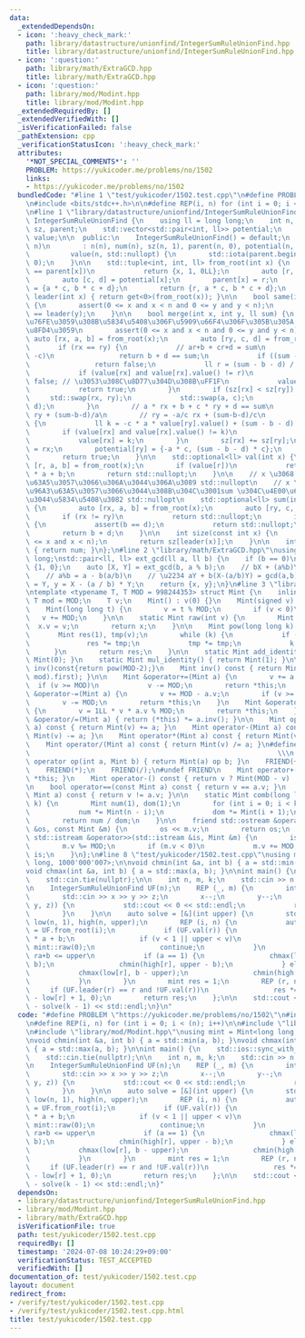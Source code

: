 ```yaml
---
data:
  _extendedDependsOn:
  - icon: ':heavy_check_mark:'
    path: library/datastructure/unionfind/IntegerSumRuleUnionFind.hpp
    title: library/datastructure/unionfind/IntegerSumRuleUnionFind.hpp
  - icon: ':question:'
    path: library/math/ExtraGCD.hpp
    title: library/math/ExtraGCD.hpp
  - icon: ':question:'
    path: library/mod/Modint.hpp
    title: library/mod/Modint.hpp
  _extendedRequiredBy: []
  _extendedVerifiedWith: []
  _isVerificationFailed: false
  _pathExtension: cpp
  _verificationStatusIcon: ':heavy_check_mark:'
  attributes:
    '*NOT_SPECIAL_COMMENTS*': ''
    PROBLEM: https://yukicoder.me/problems/no/1502
    links:
    - https://yukicoder.me/problems/no/1502
  bundledCode: "#line 1 \"test/yukicoder/1502.test.cpp\"\n#define PROBLEM \"https://yukicoder.me/problems/no/1502\"\
    \n#include <bits/stdc++.h>\n\n#define REP(i, n) for (int i = 0; i < (n); i++)\n\
    \n#line 1 \"library/datastructure/unionfind/IntegerSumRuleUnionFind.hpp\"\nclass\
    \ IntegerSumRuleUnionFind {\n    using ll = long long;\n    int n, num;\n    std::vector<int>\
    \ sz, parent;\n    std::vector<std::pair<int, ll>> potential;\n    std::vector<std::optional<ll>>\
    \ value;\n\n  public:\n    IntegerSumRuleUnionFind() = default;\n    IntegerSumRuleUnionFind(int\
    \ n)\n        : n(n), num(n), sz(n, 1), parent(n, 0), potential(n, {1, 0}),\n\
    \          value(n, std::nullopt) {\n        std::iota(parent.begin(), parent.end(),\
    \ 0);\n    }\n\n    std::tuple<int, int, ll> from_root(int x) {\n        if (x\
    \ == parent[x])\n            return {x, 1, 0LL};\n        auto [r, a, b] = from_root(parent[x]);\n\
    \        auto [c, d] = potential[x];\n        parent[x] = r;\n        potential[x]\
    \ = {a * c, b * c + d};\n        return {r, a * c, b * c + d};\n    }\n\n    int\
    \ leader(int x) { return get<0>(from_root(x)); }\n\n    bool same(int x, int y)\
    \ {\n        assert(0 <= x and x < n and 0 <= y and y < n);\n        return leader(x)\
    \ == leader(y);\n    }\n\n    bool merge(int x, int y, ll sum) {\n        // \u77DB\
    \u76FE\u3059\u308B\u5834\u5408\u306F\u5909\u66F4\u306F\u305B\u305A false \u3092\
    \u8FD4\u3059\n        assert(0 <= x and x < n and 0 <= y and y < n);\n       \
    \ auto [rx, a, b] = from_root(x);\n        auto [ry, c, d] = from_root(y);\n \
    \       if (rx == ry) {\n            // ar+b + cr+d = sum\n            if (a ==\
    \ -c)\n                return b + d == sum;\n            if ((sum - b - d) & 1)\n\
    \                return false;\n            ll r = (sum - b - d) / (a + c);\n\
    \            if (value[rx] and value[rx].value() != r)\n                return\
    \ false; // \u3053\u308C\u8D77\u304D\u308B\uFF1F\n            value[rx] = r;\n\
    \            return true;\n        }\n        if (sz[rx] < sz[ry]) {\n       \
    \     std::swap(rx, ry);\n            std::swap(a, c);\n            std::swap(b,\
    \ d);\n        }\n        // a * rx + b + c * ry + d == sum\n        // rx = -c/a\
    \ ry + (sum-b-d)/a\n        // ry = -a/c rx + (sum-b-d)/c\n        if (value[ry])\
    \ {\n            ll k = -c * a * value[ry].value() + (sum - b - d) * a;\n    \
    \        if (value[rx] and value[rx].value() != k)\n                return false;\n\
    \            value[rx] = k;\n        }\n        sz[rx] += sz[ry];\n        parent[ry]\
    \ = rx;\n        potential[ry] = {-a * c, (sum - b - d) * c};\n        num--;\n\
    \        return true;\n    }\n\n    std::optional<ll> val(int x) {\n        auto\
    \ [r, a, b] = from_root(x);\n        if (value[r])\n            return value[r].value()\
    \ * a + b;\n        return std::nullopt;\n    }\n\n    // x \u3068 y \u304C\u96A3\
    \u63A5\u3057\u3066\u306A\u3044\u306A\u3089 std::nullopt\n    // x \u3068 y \u304C\
    \u96A3\u63A5\u3057\u3066\u3044\u308B\u304C\u3001sum \u304C\u4E00\u610F\u3067\u306A\
    \u3044\u5834\u5408\u3082 std::nullopt\n    std::optional<ll> sum(int x, int y)\
    \ {\n        auto [rx, a, b] = from_root(x);\n        auto [ry, c, d] = from_root(y);\n\
    \        if (rx != ry)\n            return std::nullopt;\n        if (a == c)\
    \ {\n            assert(b == d);\n            return std::nullopt;\n        }\n\
    \        return b + d;\n    }\n\n    int size(const int x) {\n        assert(0\
    \ <= x and x < n);\n        return sz[leader(x)];\n    }\n\n    int count() const\
    \ { return num; }\n};\n#line 2 \"library/math/ExtraGCD.hpp\"\nusing ll = long\
    \ long;\nstd::pair<ll, ll> ext_gcd(ll a, ll b) {\n    if (b == 0)\n        return\
    \ {1, 0};\n    auto [X, Y] = ext_gcd(b, a % b);\n    // bX + (a%b)Y = gcd(a,b)\n\
    \    // a%b = a - b(a/b)\n    // \u2234 aY + b(X-(a/b)Y) = gcd(a,b)\n    ll x\
    \ = Y, y = X - (a / b) * Y;\n    return {x, y};\n}\n#line 3 \"library/mod/Modint.hpp\"\
    \ntemplate <typename T, T MOD = 998244353> struct Mint {\n    inline static constexpr\
    \ T mod = MOD;\n    T v;\n    Mint() : v(0) {}\n    Mint(signed v) : v(v) {}\n\
    \    Mint(long long t) {\n        v = t % MOD;\n        if (v < 0)\n         \
    \   v += MOD;\n    }\n\n    static Mint raw(int v) {\n        Mint x;\n      \
    \  x.v = v;\n        return x;\n    }\n\n    Mint pow(long long k) const {\n \
    \       Mint res(1), tmp(v);\n        while (k) {\n            if (k & 1)\n  \
    \              res *= tmp;\n            tmp *= tmp;\n            k >>= 1;\n  \
    \      }\n        return res;\n    }\n\n    static Mint add_identity() { return\
    \ Mint(0); }\n    static Mint mul_identity() { return Mint(1); }\n\n    // Mint\
    \ inv()const{return pow(MOD-2);}\n    Mint inv() const { return Mint(ext_gcd(v,\
    \ mod).first); }\n\n    Mint &operator+=(Mint a) {\n        v += a.v;\n      \
    \  if (v >= MOD)\n            v -= MOD;\n        return *this;\n    }\n    Mint\
    \ &operator-=(Mint a) {\n        v += MOD - a.v;\n        if (v >= MOD)\n    \
    \        v -= MOD;\n        return *this;\n    }\n    Mint &operator*=(Mint a)\
    \ {\n        v = 1LL * v * a.v % MOD;\n        return *this;\n    }\n    Mint\
    \ &operator/=(Mint a) { return (*this) *= a.inv(); }\n\n    Mint operator+(Mint\
    \ a) const { return Mint(v) += a; }\n    Mint operator-(Mint a) const { return\
    \ Mint(v) -= a; }\n    Mint operator*(Mint a) const { return Mint(v) *= a; }\n\
    \    Mint operator/(Mint a) const { return Mint(v) /= a; }\n#define FRIEND(op)\
    \                                                             \\\n    friend Mint\
    \ operator op(int a, Mint b) { return Mint(a) op b; }\n    FRIEND(+);\n    FRIEND(-);\n\
    \    FRIEND(*);\n    FRIEND(/);\n#undef FRIEND\n    Mint operator+() const { return\
    \ *this; }\n    Mint operator-() const { return v ? Mint(MOD - v) : Mint(v); }\n\
    \n    bool operator==(const Mint a) const { return v == a.v; }\n    bool operator!=(const\
    \ Mint a) const { return v != a.v; }\n\n    static Mint comb(long long n, int\
    \ k) {\n        Mint num(1), dom(1);\n        for (int i = 0; i < k; i++) {\n\
    \            num *= Mint(n - i);\n            dom *= Mint(i + 1);\n        }\n\
    \        return num / dom;\n    }\n\n    friend std::ostream &operator<<(std::ostream\
    \ &os, const Mint &m) {\n        os << m.v;\n        return os;\n    }\n    friend\
    \ std::istream &operator>>(std::istream &is, Mint &m) {\n        is >> m.v;\n\
    \        m.v %= MOD;\n        if (m.v < 0)\n            m.v += MOD;\n        return\
    \ is;\n    }\n};\n#line 8 \"test/yukicoder/1502.test.cpp\"\nusing mint = Mint<long\
    \ long, 1000'000'007>;\n\nvoid chmin(int &a, int b) { a = std::min(a, b); }\n\
    void chmax(int &a, int b) { a = std::max(a, b); }\n\nint main() {\n    std::ios::sync_with_stdio(false);\n\
    \    std::cin.tie(nullptr);\n\n    int n, m, k;\n    std::cin >> n >> m >> k;\n\
    \n    IntegerSumRuleUnionFind UF(n);\n    REP (_, m) {\n        int x, y, z;\n\
    \        std::cin >> x >> y >> z;\n        x--;\n        y--;\n        if (!UF.merge(x,\
    \ y, z)) {\n            std::cout << 0 << std::endl;\n            return 0;\n\
    \        }\n    }\n\n    auto solve = [&](int upper) {\n        std::vector<int>\
    \ low(n, 1), high(n, upper);\n        REP (i, n) {\n            auto [r, a, b]\
    \ = UF.from_root(i);\n            if (UF.val(r)) {\n                int v = UF.val(r).value()\
    \ * a + b;\n                if (v < 1 || upper < v)\n                    return\
    \ mint::raw(0);\n                continue;\n            }\n            // 1 <=\
    \ ra+b <= upper\n            if (a == 1) {\n                chmax(low[r], 1 -\
    \ b);\n                chmin(high[r], upper - b);\n            } else {\n    \
    \            chmax(low[r], b - upper);\n                chmin(high[r], b - 1);\n\
    \            }\n        }\n        mint res = 1;\n        REP (r, n)\n       \
    \     if (UF.leader(r) == r and !UF.val(r))\n                res *= std::max(high[r]\
    \ - low[r] + 1, 0);\n        return res;\n    };\n\n    std::cout << solve(k)\
    \ - solve(k - 1) << std::endl;\n}\n"
  code: "#define PROBLEM \"https://yukicoder.me/problems/no/1502\"\n#include <bits/stdc++.h>\n\
    \n#define REP(i, n) for (int i = 0; i < (n); i++)\n\n#include \"library/datastructure/unionfind/IntegerSumRuleUnionFind.hpp\"\
    \n#include \"library/mod/Modint.hpp\"\nusing mint = Mint<long long, 1000'000'007>;\n\
    \nvoid chmin(int &a, int b) { a = std::min(a, b); }\nvoid chmax(int &a, int b)\
    \ { a = std::max(a, b); }\n\nint main() {\n    std::ios::sync_with_stdio(false);\n\
    \    std::cin.tie(nullptr);\n\n    int n, m, k;\n    std::cin >> n >> m >> k;\n\
    \n    IntegerSumRuleUnionFind UF(n);\n    REP (_, m) {\n        int x, y, z;\n\
    \        std::cin >> x >> y >> z;\n        x--;\n        y--;\n        if (!UF.merge(x,\
    \ y, z)) {\n            std::cout << 0 << std::endl;\n            return 0;\n\
    \        }\n    }\n\n    auto solve = [&](int upper) {\n        std::vector<int>\
    \ low(n, 1), high(n, upper);\n        REP (i, n) {\n            auto [r, a, b]\
    \ = UF.from_root(i);\n            if (UF.val(r)) {\n                int v = UF.val(r).value()\
    \ * a + b;\n                if (v < 1 || upper < v)\n                    return\
    \ mint::raw(0);\n                continue;\n            }\n            // 1 <=\
    \ ra+b <= upper\n            if (a == 1) {\n                chmax(low[r], 1 -\
    \ b);\n                chmin(high[r], upper - b);\n            } else {\n    \
    \            chmax(low[r], b - upper);\n                chmin(high[r], b - 1);\n\
    \            }\n        }\n        mint res = 1;\n        REP (r, n)\n       \
    \     if (UF.leader(r) == r and !UF.val(r))\n                res *= std::max(high[r]\
    \ - low[r] + 1, 0);\n        return res;\n    };\n\n    std::cout << solve(k)\
    \ - solve(k - 1) << std::endl;\n}"
  dependsOn:
  - library/datastructure/unionfind/IntegerSumRuleUnionFind.hpp
  - library/mod/Modint.hpp
  - library/math/ExtraGCD.hpp
  isVerificationFile: true
  path: test/yukicoder/1502.test.cpp
  requiredBy: []
  timestamp: '2024-07-08 10:24:29+09:00'
  verificationStatus: TEST_ACCEPTED
  verifiedWith: []
documentation_of: test/yukicoder/1502.test.cpp
layout: document
redirect_from:
- /verify/test/yukicoder/1502.test.cpp
- /verify/test/yukicoder/1502.test.cpp.html
title: test/yukicoder/1502.test.cpp
---
```


